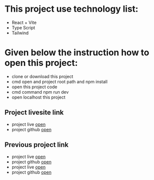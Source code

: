 # This project use technology list:

* React + Vite
* Type Script
* Tailwind

# Given below the instruction how to open this project:

* clone or download this project
* cmd open and project root path and npm install
* open this project code
* cmd command npm run dev
* open localhost this project

## Project livesite link 

- project live [open](https://flight-booking-six.vercel.app/)
- project github [open](https://github.com/ibrahimsarder96/flightdeals)

## Previous project link

- project live [open](https://bdfashonova.firebaseapp.com/)
- project github [open](https://github.com/ibrahimsarder96/fashionova-client-side/)
- project live [open](https://weatherea.netlify.app/)
- project github [open](https://github.com/ibrahimsarder96/weather-app)
